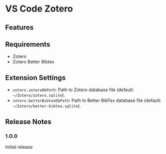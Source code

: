 # VS Code Zotero

## Features

## Requirements

- Zotero
- Zotero Better Bibtex

## Extension Settings

* `zotero.zoteroDbPath`: Path to Zotero database file (default: `~/Zotero/zotero.sqlite`).
* `zotero.betterBibtexDbPath`: Path to Better BibTex database file (default: `~/Zotero/better-bibtex.sqlite`).

## Release Notes

### 1.0.0

Initial release